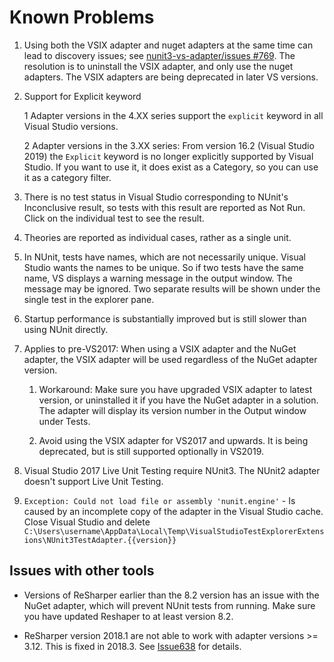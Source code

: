 # Known Problems

1. Using both the VSIX adapter and nuget adapters at the same time can lead to discovery issues; see
   [nunit3-vs-adapter/issues #769](https://github.com/nunit/nunit3-vs-adapter/issues/769).  The resolution is to
   uninstall the VSIX adapter, and only use the nuget adapters.  The VSIX adapters are being deprecated in later VS
   versions.

2. Support for Explicit keyword

    1  Adapter versions in the 4.XX series support the `explicit` keyword in all Visual Studio versions.

    2 Adapter versions in the 3.XX series:  From version 16.2 (Visual Studio 2019) the `Explicit` keyword is no longer
    explicitly supported by Visual Studio.  If you want to use it, it does exist as a Category, so you can use it as a
    category filter.

3. There is no test status in Visual Studio corresponding to NUnit's Inconclusive result, so tests with this result are
   reported as Not Run. Click on the individual test to see the result.

4. Theories are reported as individual cases, rather as a single unit.

5. In NUnit, tests have names, which are not necessarily unique. Visual Studio wants the names to be unique. So if two
   tests have the same name, VS displays a warning message in the output window. The message may be ignored. Two
   separate results will be shown under the single test in the explorer pane.

6. Startup performance is substantially improved but is still slower than using NUnit directly.

7. Applies to pre-VS2017: When using a VSIX adapter and the NuGet adapter, the VSIX adapter will be used regardless of
   the NuGet adapter version.

    1. Workaround: Make sure you have upgraded VSIX adapter to latest version, or uninstalled it if you have the NuGet
       adapter in a solution. The adapter will display its version number in the Output window under Tests.

    2. Avoid using the VSIX adapter for VS2017 and upwards.  It is being deprecated, but is still supported optionally
       in VS2019.

8. Visual Studio 2017 Live Unit Testing require NUnit3.  The NUnit2 adapter doesn't support Live Unit Testing.

9. `Exception: Could not load file or assembly 'nunit.engine'` - Is caused by an incomplete copy of the adapter in the
   Visual Studio cache. Close Visual Studio and delete
   `C:\Users\username\AppData\Local\Temp\VisualStudioTestExplorerExtensions\NUnit3TestAdapter.{{version}}`

## Issues with other tools

* Versions of ReSharper earlier than the 8.2 version has an issue with the NuGet adapter, which will prevent NUnit tests
  from running. Make sure you have updated Reshaper to at least version 8.2.

* ReSharper version 2018.1 are not able to work with adapter versions >= 3.12.  This is fixed in 2018.3.  See
  [Issue638](https://github.com/nunit/nunit3-vs-adapter/issues/638) for details.
